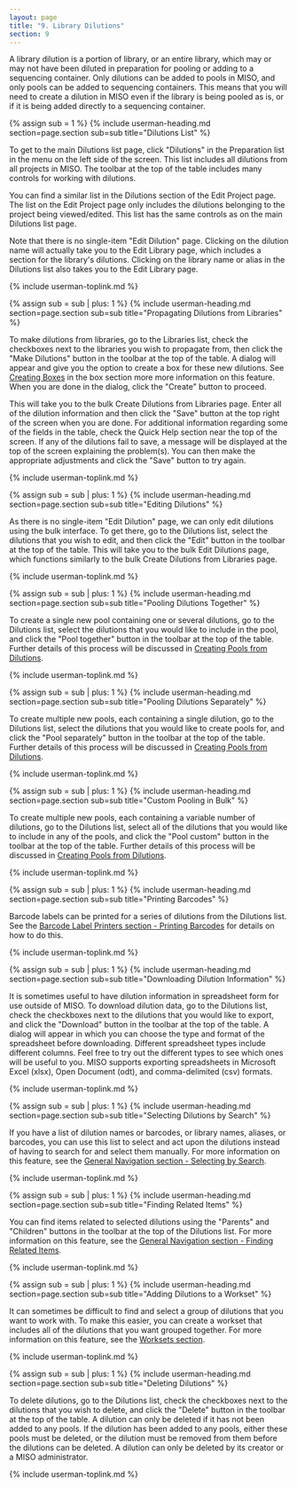 ```yaml
---
layout: page
title: "9. Library Dilutions"
section: 9
---
```



A library dilution is a portion of library, or an entire library, which may or may not have been diluted in preparation
for pooling or adding to a sequencing container. Only dilutions can be added to pools in MISO, and only pools can be
added to sequencing containers. This means that you will need to create a dilution in MISO even if the library is being
pooled as is, or if it is being added directly to a sequencing container.

{% assign sub = 1 %}
{% include userman-heading.md section=page.section sub=sub title="Dilutions List" %}

To get to the main Dilutions list page, click "Dilutions" in the Preparation list in the menu on the left side of the
screen. This list includes all dilutions from all projects in MISO. The toolbar at the top of the table includes many
controls for working with dilutions.

You can find a similar list in the Dilutions section of the Edit Project page. The list on the Edit Project page only
includes the dilutions belonging to the project being viewed/edited. This list has the same controls as on the main
Dilutions list page.

Note that there is no single-item "Edit Dilution" page. Clicking on the dilution name will actually take you to the
Edit Library page, which includes a section for the library's dilutions. Clicking on the library name or alias in the
Dilutions list also takes you to the Edit Library page.

{% include userman-toplink.md %}



{% assign sub = sub | plus: 1 %}
{% include userman-heading.md section=page.section sub=sub title="Propagating Dilutions from Libraries" %}

To make dilutions from libraries, go to the Libraries list, check the checkboxes next to the libraries you wish to
propagate from, then click the "Make Dilutions" button in the toolbar at the top of the table. A dialog will appear and
give you the option to create a box for these new dilutions. See [Creating Boxes](boxes.html#creating_boxes) in the box
section more more information on this feature. When you are done in the dialog, click the "Create" button to proceed.

This will take you to the bulk Create Dilutions from Libraries page. Enter all of the dilution information and then
click the "Save" button at the top right of the screen when you are done. For additional information regarding some of
the fields in the table, check the Quick Help section near the top of the screen. If any of the dilutions fail to save,
a message will be displayed at the top of the screen explaining the problem(s). You can then make the appropriate
adjustments and click the "Save" button to try again.

{% include userman-toplink.md %}



{% assign sub = sub | plus: 1 %}
{% include userman-heading.md section=page.section sub=sub title="Editing Dilutions" %}

As there is no single-item "Edit Dilution" page, we can only edit dilutions using the bulk interface. To get there, go
to the Dilutions list, select the dilutions that you wish to edit, and then click the "Edit" button in the toolbar at
the top of the table. This will take you to the bulk Edit Dilutions page, which functions similarly to the bulk Create
Dilutions from Libraries page.

{% include userman-toplink.md %}



{% assign sub = sub | plus: 1 %}
{% include userman-heading.md section=page.section sub=sub title="Pooling Dilutions Together" %}

To create a single new pool containing one or several dilutions, go to the Dilutions list, select the dilutions that
you would like to include in the pool, and click the "Pool together" button in the toolbar at the top of the table.
Further details of this process will be discussed in
[Creating Pools from Dilutions](pools.html#creating_pools_from_dilutions).

{% include userman-toplink.md %}



{% assign sub = sub | plus: 1 %}
{% include userman-heading.md section=page.section sub=sub title="Pooling Dilutions Separately" %}

To create multiple new pools, each containing a single dilution, go to the Dilutions list, select the dilutions that
you would like to create pools for, and click the "Pool separately" button in the toolbar at the top of the table.
Further details of this process will be discussed in
[Creating Pools from Dilutions](pools.html#creating_pools_from_dilutions).

{% include userman-toplink.md %}



{% assign sub = sub | plus: 1 %}
{% include userman-heading.md section=page.section sub=sub title="Custom Pooling in Bulk" %}

To create multiple new pools, each containing a variable number of dilutions, go to the Dilutions list, select all of
the dilutions that you would like to include in any of the pools, and click the "Pool custom" button in the toolbar at
the top of the table. Further details of this process will be discussed in
[Creating Pools from Dilutions](pools.html#creating_pools_from_dilutions).

{% include userman-toplink.md %}



{% assign sub = sub | plus: 1 %}
{% include userman-heading.md section=page.section sub=sub title="Printing Barcodes" %}

Barcode labels can be printed for a series of dilutions from the Dilutions list. See the
[Barcode Label Printers section - Printing Barcodes](barcode_label_printers.html#printing_barcodes) for details on how
to do this.

{% include userman-toplink.md %}



{% assign sub = sub | plus: 1 %}
{% include userman-heading.md section=page.section sub=sub title="Downloading Dilution Information" %}

It is sometimes useful to have dilution information in spreadsheet form for use outside of MISO. To download dilution
data, go to the Dilutions list, check the checkboxes next to the dilutions that you would like to export, and click the
"Download" button in the toolbar at the top of the table. A dialog will appear in which you can choose the type and
format of the spreadsheet before downloading. Different spreadsheet types include different columns. Feel free to try
out the different types to see which ones will be useful to you. MISO supports exporting spreadsheets in Microsoft
Excel (xlsx), Open Document (odt), and comma-delimited (csv) formats.

{% include userman-toplink.md %}



{% assign sub = sub | plus: 1 %}
{% include userman-heading.md section=page.section sub=sub title="Selecting Dilutions by Search" %}

If you have a list of dilution names or barcodes, or library names, aliases, or barcodes, you can use this list to
select and act upon the dilutions instead of having to search for and select them manually. For more information on
this feature, see the
[General Navigation section - Selecting by Search](general_navigation.html#selecting_by_search).

{% include userman-toplink.md %}



{% assign sub = sub | plus: 1 %}
{% include userman-heading.md section=page.section sub=sub title="Finding Related Items" %}

You can find items related to selected dilutions using the "Parents" and "Children" buttons in the toolbar at the top
of the Dilutions list. For more information on this feature, see the
[General Navigation section - Finding Related Items](general_navigation.html#finding_related_items).

{% include userman-toplink.md %}



{% assign sub = sub | plus: 1 %}
{% include userman-heading.md section=page.section sub=sub title="Adding Dilutions to a Workset" %}

It can sometimes be difficult to find and select a group of dilutions that you want to work with. To make this easier,
you can create a workset that includes all of the dilutions that you want grouped together. For more information on
this feature, see the [Worksets section](worksets.html).

{% include userman-toplink.md %}



{% assign sub = sub | plus: 1 %}
{% include userman-heading.md section=page.section sub=sub title="Deleting Dilutions" %}

To delete dilutions, go to the Dilutions list, check the checkboxes next to the dilutions that you wish to delete, and
click the "Delete" button in the toolbar at the top of the table. A dilution can only be deleted if it has not been
added to any pools. If the dilution has been added to any pools, either these pools must be deleted, or the dilution
must be removed from them before the dilutions can be deleted. A dilution can only be deleted by its creator or a MISO
administrator.

{% include userman-toplink.md %}

